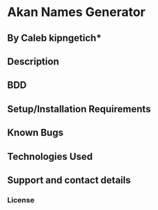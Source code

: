 # Akan Names Generator


## By Caleb kipngetich*
## Description

## BDD




## Setup/Installation Requirements


## Known Bugs
 

## Technologies Used



## Support and contact details

### License
 


